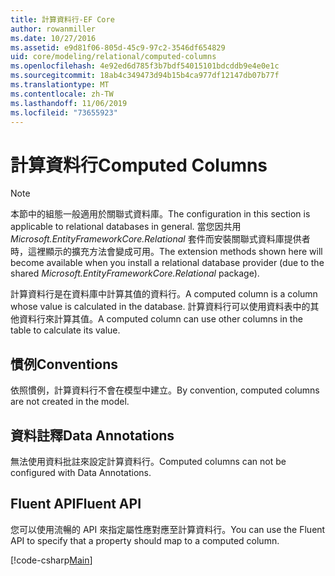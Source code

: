 ```yaml
---
title: 計算資料行-EF Core
author: rowanmiller
ms.date: 10/27/2016
ms.assetid: e9d81f06-805d-45c9-97c2-3546df654829
uid: core/modeling/relational/computed-columns
ms.openlocfilehash: 4e92ed6d785f3b7bdf54015101bdcddb9e4e0e1c
ms.sourcegitcommit: 18ab4c349473d94b15b4ca977df12147db07b77f
ms.translationtype: MT
ms.contentlocale: zh-TW
ms.lasthandoff: 11/06/2019
ms.locfileid: "73655923"
---
```

# <a name="computed-columns"></a><span data-ttu-id="5b224-102">計算資料行</span><span class="sxs-lookup"><span data-stu-id="5b224-102">Computed Columns</span></span>

> [!NOTE]  
> <span data-ttu-id="5b224-103">本節中的組態一般適用於關聯式資料庫。</span><span class="sxs-lookup"><span data-stu-id="5b224-103">The configuration in this section is applicable to relational databases in general.</span></span> <span data-ttu-id="5b224-104">當您因共用 *Microsoft.EntityFrameworkCore.Relational* 套件而安裝關聯式資料庫提供者時，這裡顯示的擴充方法會變成可用。</span><span class="sxs-lookup"><span data-stu-id="5b224-104">The extension methods shown here will become available when you install a relational database provider (due to the shared *Microsoft.EntityFrameworkCore.Relational* package).</span></span>

<span data-ttu-id="5b224-105">計算資料行是在資料庫中計算其值的資料行。</span><span class="sxs-lookup"><span data-stu-id="5b224-105">A computed column is a column whose value is calculated in the database.</span></span> <span data-ttu-id="5b224-106">計算資料行可以使用資料表中的其他資料行來計算其值。</span><span class="sxs-lookup"><span data-stu-id="5b224-106">A computed column can use other columns in the table to calculate its value.</span></span>

## <a name="conventions"></a><span data-ttu-id="5b224-107">慣例</span><span class="sxs-lookup"><span data-stu-id="5b224-107">Conventions</span></span>

<span data-ttu-id="5b224-108">依照慣例，計算資料行不會在模型中建立。</span><span class="sxs-lookup"><span data-stu-id="5b224-108">By convention, computed columns are not created in the model.</span></span>

## <a name="data-annotations"></a><span data-ttu-id="5b224-109">資料註釋</span><span class="sxs-lookup"><span data-stu-id="5b224-109">Data Annotations</span></span>

<span data-ttu-id="5b224-110">無法使用資料批註來設定計算資料行。</span><span class="sxs-lookup"><span data-stu-id="5b224-110">Computed columns can not be configured with Data Annotations.</span></span>

## <a name="fluent-api"></a><span data-ttu-id="5b224-111">Fluent API</span><span class="sxs-lookup"><span data-stu-id="5b224-111">Fluent API</span></span>

<span data-ttu-id="5b224-112">您可以使用流暢的 API 來指定屬性應對應至計算資料行。</span><span class="sxs-lookup"><span data-stu-id="5b224-112">You can use the Fluent API to specify that a property should map to a computed column.</span></span>

[!code-csharp[Main](../../../../samples/core/Modeling/FluentAPI/Relational/ComputedColumn.cs?name=ComputedColumn&highlight=9)]
